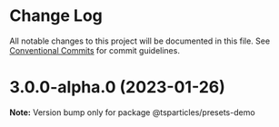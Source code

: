 # Change Log

All notable changes to this project will be documented in this file.
See [Conventional Commits](https://conventionalcommits.org) for commit guidelines.

# 3.0.0-alpha.0 (2023-01-26)

**Note:** Version bump only for package @tsparticles/presets-demo
